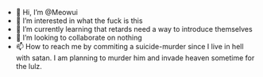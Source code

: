 - 👋 Hi, I’m @Meowui 
- 👀 I’m interested in what the fuck is this
- 🌱 I’m currently learning that retards need a way to introduce themselves
- 💞️ I’m looking to collaborate on nothing
- 📫 How to reach me by commiting a suicide-murder since I live in hell with satan. I am planning to murder him and invade heaven sometime for the lulz.

<!---
Meowui/Meowui is a ✨ special ✨ repository because its `README.md` (this file) appears on your GitHub profile.
You can click the Preview link to take a look at your changes.
--->
